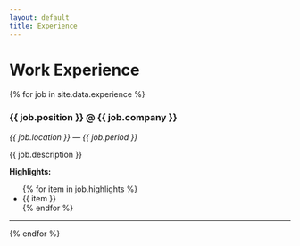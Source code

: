 ```yaml
---
layout: default
title: Experience
---
```


# Work Experience

{% for job in site.data.experience %}
### {{ job.position }} @ {{ job.company }}
*{{ job.location }} — {{ job.period }}*

{{ job.description }}

**Highlights:**
<ul>
  {% for item in job.highlights %}
    <li>{{ item }}</li>
  {% endfor %}
</ul>

---
{% endfor %}
